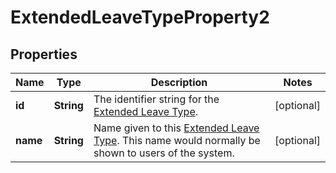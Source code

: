 

# ExtendedLeaveTypeProperty2


## Properties

| Name | Type | Description | Notes |
|------------ | ------------- | ------------- | -------------|
|**id** | **String** | The identifier string for the [Extended Leave Type](https://developers.intellihr.io/docs/v1/). |  [optional] |
|**name** | **String** | Name given to this [Extended Leave Type](https://developers.intellihr.io/docs/v1/). This name would normally be shown to users of the system. |  [optional] |



